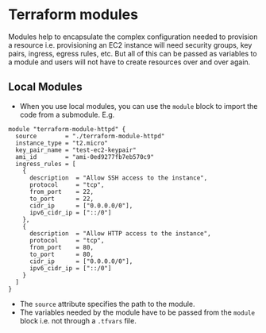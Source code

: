 # Terraform modules

Modules help to encapsulate the complex configuration needed to provision a resource i.e. provisioning an EC2 instance will need security groups, key pairs, ingress, egress rules, etc. But all of this can be passed as variables to a module and users will not have to create resources over and over again.

## Local Modules

- When you use local modules, you can use the `module` block to import the code from a submodule. E.g.

```hcl
module "terraform-module-httpd" {
  source        = "./terraform-module-httpd"
  instance_type = "t2.micro"
  key_pair_name = "test-ec2-keypair"
  ami_id        = "ami-0ed9277fb7eb570c9"
  ingress_rules = [
    {
      description  = "Allow SSH access to the instance",
      protocol     = "tcp",
      from_port    = 22,
      to_port      = 22,
      cidr_ip      = ["0.0.0.0/0"],
      ipv6_cidr_ip = ["::/0"]
    },
    {
      description  = "Allow HTTP access to the instance",
      protocol     = "tcp",
      from_port    = 80,
      to_port      = 80,
      cidr_ip      = ["0.0.0.0/0"],
      ipv6_cidr_ip = ["::/0"]
    }
  ]
}
```

- The `source` attribute specifies the path to the module.
- The variables needed by the module have to be passed from the `module` block i.e. not through a `.tfvars` file.
